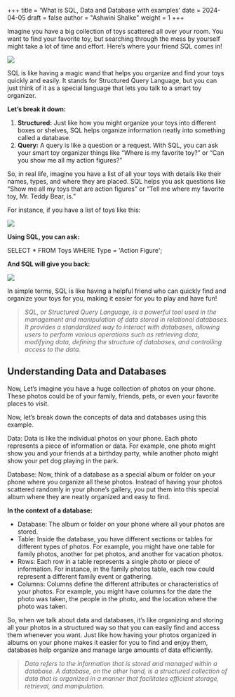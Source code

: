 +++
title = 'What is SQL, Data and Database with examples'
date = 2024-04-05
draft = false
author = "Ashwini Shalke"
weight = 1
+++


Imagine you have a big collection of toys scattered all over your room. You want to find your favorite toy, but searching through the mess by yourself might take a lot of time and effort. Here’s where your friend SQL comes in!

![](https://cdn-images-1.medium.com/max/1600/1*Pi7BJPgPdthVIsUJ9LN6gA.png)

SQL is like having a magic wand that helps you organize and find your toys quickly and easily. It stands for Structured Query Language, but you can just think of it as a special language that lets you talk to a smart toy organizer.

  

**Let’s break it down:**

1.  **Structured:** Just like how you might organize your toys into different boxes or shelves, SQL helps organize information neatly into something called a database.
2.  **Query:** A query is like a question or a request. With SQL, you can ask your smart toy organizer things like “Where is my favorite toy?” or “Can you show me all my action figures?”

So, in real life, imagine you have a list of all your toys with details like their names, types, and where they are placed. SQL helps you ask questions like “Show me all my toys that are action figures” or “Tell me where my favorite toy, Mr. Teddy Bear, is.”

For instance, if you have a list of toys like this:

![](https://cdn-images-1.medium.com/max/1600/1*l1q0FqzfSvQ87DZOGUuJPw.png)

  

**Using SQL, you can ask:**

SELECT \* FROM Toys WHERE Type = 'Action Figure';

  

**And SQL will give you back:**

![](https://cdn-images-1.medium.com/max/1600/1*L2ar0rSrDmakTkY6Gh8s7g.png)

  

  

In simple terms, SQL is like having a helpful friend who can quickly find and organize your toys for you, making it easier for you to play and have fun!

>   

> _SQL, or Structured Query Language, is a powerful tool used in the management and manipulation of data stored in relational databases. It provides a standardized way to interact with databases, allowing users to perform various operations such as retrieving data, modifying data, defining the structure of databases, and controlling access to the data._

>   

## Understanding Data and Databases

  

Now, Let’s imagine you have a huge collection of photos on your phone. These photos could be of your family, friends, pets, or even your favorite places to visit.

Now, let’s break down the concepts of data and databases using this example.

Data: Data is like the individual photos on your phone. Each photo represents a piece of information or data. For example, one photo might show you and your friends at a birthday party, while another photo might show your pet dog playing in the park.

Database: Now, think of a database as a special album or folder on your phone where you organize all these photos. Instead of having your photos scattered randomly in your phone’s gallery, you put them into this special album where they are neatly organized and easy to find.

  

**In the context of a database:**

*   Database: The album or folder on your phone where all your photos are stored.
*   Table: Inside the database, you have different sections or tables for different types of photos. For example, you might have one table for family photos, another for pet photos, and another for vacation photos.
*   Rows: Each row in a table represents a single photo or piece of information. For instance, in the family photos table, each row could represent a different family event or gathering.
*   Columns: Columns define the different attributes or characteristics of your photos. For example, you might have columns for the date the photo was taken, the people in the photo, and the location where the photo was taken.

  

So, when we talk about data and databases, it’s like organizing and storing all your photos in a structured way so that you can easily find and access them whenever you want. Just like how having your photos organized in albums on your phone makes it easier for you to find and enjoy them, databases help organize and manage large amounts of data efficiently.

  

> _Data refers to the information that is stored and managed within a database. A database, on the other hand, is a structured collection of data that is organized in a manner that facilitates efficient storage, retrieval, and manipulation._